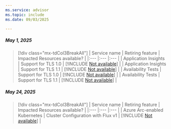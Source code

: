 ```yaml
---
ms.service: advisor
ms.topic: include
ms.date: 09/03/2025

---
```


##### May 1, 2025

> [!div class="mx-tdCol3BreakAll"]
> | Service name | Retiring feature | Impacted Resources available? |
> |:--- |:--- |:--- |
> | Application Insights | Support for TLS 1.0 | [!INCLUDE [Not available](../../includes/inline-reusable-text/not-available-option.md)] |
> | Application Insights | Support for TLS 1.1 | [!INCLUDE [Not available](../../includes/inline-reusable-text/not-available-option.md)] |
> | Availability Tests | Support for TLS 1.0 | [!INCLUDE [Not available](../../includes/inline-reusable-text/not-available-option.md)] |
> | Availability Tests | Support for TLS 1.1 | [!INCLUDE [Not available](../../includes/inline-reusable-text/not-available-option.md)] |

##### May 24, 2025

> [!div class="mx-tdCol3BreakAll"]
> | Service name | Retiring feature | Impacted Resources available? |
> |:--- |:--- |:--- |
> | Azure Arc-enabled Kubernetes | Cluster Configuration with Flux v1 | [!INCLUDE [Not available](../../includes/inline-reusable-text/not-available-option.md)] |

